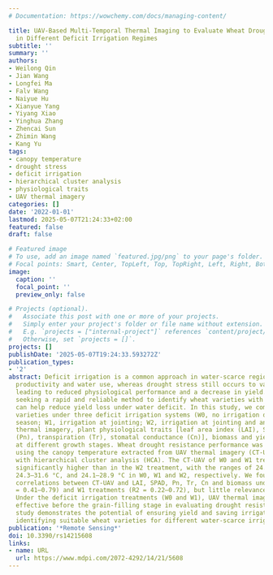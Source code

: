 ```yaml
---
# Documentation: https://wowchemy.com/docs/managing-content/

title: UAV-Based Multi-Temporal Thermal Imaging to Evaluate Wheat Drought Resistance
  in Different Deficit Irrigation Regimes
subtitle: ''
summary: ''
authors:
- Weilong Qin
- Jian Wang
- Longfei Ma
- Falv Wang
- Naiyue Hu
- Xianyue Yang
- Yiyang Xiao
- Yinghua Zhang
- Zhencai Sun
- Zhimin Wang
- Kang Yu
tags:
- canopy temperature
- drought stress
- deficit irrigation
- hierarchical cluster analysis
- physiological traits
- UAV thermal imagery
categories: []
date: '2022-01-01'
lastmod: 2025-05-07T21:24:33+02:00
featured: false
draft: false

# Featured image
# To use, add an image named `featured.jpg/png` to your page's folder.
# Focal points: Smart, Center, TopLeft, Top, TopRight, Left, Right, BottomLeft, Bottom, BottomRight.
image:
  caption: ''
  focal_point: ''
  preview_only: false

# Projects (optional).
#   Associate this post with one or more of your projects.
#   Simply enter your project's folder or file name without extension.
#   E.g. `projects = ["internal-project"]` references `content/project/deep-learning/index.md`.
#   Otherwise, set `projects = []`.
projects: []
publishDate: '2025-05-07T19:24:33.593272Z'
publication_types:
- '2'
abstract: Deficit irrigation is a common approach in water-scarce regions to balance
  productivity and water use, whereas drought stress still occurs to various extents,
  leading to reduced physiological performance and a decrease in yield. Therefore,
  seeking a rapid and reliable method to identify wheat varieties with drought resistance
  can help reduce yield loss under water deficit. In this study, we compared ten wheat
  varieties under three deficit irrigation systems (W0, no irrigation during the growing
  season; W1, irrigation at jointing; W2, irrigation at jointing and anthesis). UAV
  thermal imagery, plant physiological traits [leaf area index (LAI), SPAD, photosynthesis
  (Pn), transpiration (Tr), stomatal conductance (Cn)], biomass and yield were acquired
  at different growth stages. Wheat drought resistance performance was evaluated through
  using the canopy temperature extracted from UAV thermal imagery (CT-UAV), in combination
  with hierarchical cluster analysis (HCA). The CT-UAV of W0 and W1 treatments was
  significantly higher than in the W2 treatment, with the ranges of 24.8–33.3 °C,
  24.3–31.6 °C, and 24.1–28.9 °C in W0, W1 and W2, respectively. We found negative
  correlations between CT-UAV and LAI, SPAD, Pn, Tr, Cn and biomass under the W0 (R2
  = 0.41–0.79) and W1 treatments (R2 = 0.22–0.72), but little relevance for W2 treatment.
  Under the deficit irrigation treatments (W0 and W1), UAV thermal imagery was less
  effective before the grain-filling stage in evaluating drought resistance. This
  study demonstrates the potential of ensuring yield and saving irrigation water by
  identifying suitable wheat varieties for different water-scarce irrigation scenarios.
publication: '*Remote Sensing*'
doi: 10.3390/rs14215608
links:
- name: URL
  url: https://www.mdpi.com/2072-4292/14/21/5608
---
```

